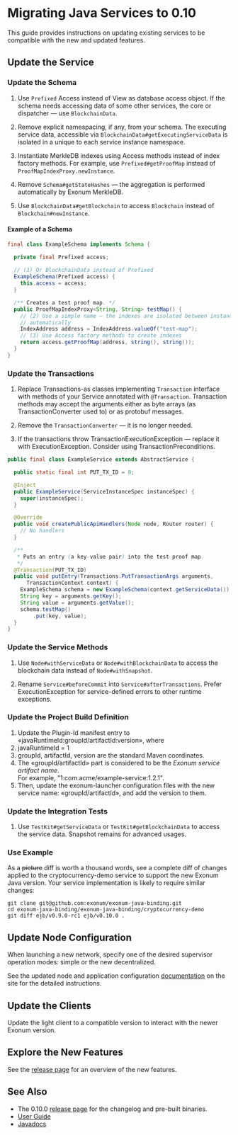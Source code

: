 # Migrating Java Services to 0.10

This guide provides instructions on updating existing services to be compatible with the new
and updated features.

## Update the Service

### Update the Schema

1. Use `Prefixed` Access instead of View as database access object. If the schema
needs accessing data of some other services, the core or dispatcher — use `BlockchainData`.

2. Remove explicit namespacing, if any, from your schema. The executing service data,
accessible via `BlockchainData#getExecutingServiceData` is isolated in a unique to
each service instance namespace.

3. Instantiate MerkleDB indexes using Access methods instead of index factory methods.
For example, use `Prefixed#getProofMap` instead of `ProofMapIndexProxy.newInstance`.

4. Remove `Schema#getStateHashes` — the aggregation is performed automatically by Exonum MerkleDB.

5. Use `BlockchainData#getBlockchain` to access `Blockchain` instead of `Blockchain#newInstance`.

#### Example of a Schema

```java
final class ExampleSchema implements Schema {

  private final Prefixed access;
  
  // (1) Or BlockchainData instead of Prefixed
  ExampleSchema(Prefixed access) {
    this.access = access;
  }

  /** Creates a test proof map. */
  public ProofMapIndexProxy<String, String> testMap() {
    // (2) Use a simple name — the indexes are isolated between instances 
    // automatically
    IndexAddress address = IndexAddress.valueOf("test-map");
    // (3) Use Access factory methods to create indexes      
    return access.getProofMap(address, string(), string());
  }
}
```

### Update the Transactions

1. Replace Transactions-as classes implementing `Transaction` interface 
with methods of your Service annotated with `@Transaction`. Transaction methods
may accept the arguments either as byte arrays (as TransactionConverter used to)
or as protobuf messages.

2. Remove the `TransactionConverter` — it is no longer needed.

3. If the transactions throw TransactionExecutionException — replace it with 
ExecutionException. Consider using TransactionPreconditions.

```java
public final class ExampleService extends AbstractService {

  public static final int PUT_TX_ID = 0;

  @Inject
  public ExampleService(ServiceInstanceSpec instanceSpec) {
    super(instanceSpec);
  }

  @Override
  public void createPublicApiHandlers(Node node, Router router) {
    // No handlers
  }

  /**
   * Puts an entry (a key-value pair) into the test proof map.
   */
  @Transaction(PUT_TX_ID)
  public void putEntry(Transactions.PutTransactionArgs arguments,
      TransactionContext context) {
    ExampleSchema schema = new ExampleSchema(context.getServiceData());
    String key = arguments.getKey();
    String value = arguments.getValue();
    schema.testMap()
        .put(key, value);
  }
}
```

### Update the Service Methods

1. Use `Node#withServiceData` or `Node#withBlockchainData` to access the blockchain data
instead of `Node#withSnapshot`.
    
2. Rename `Service#beforeCommit` into `Service#afterTransactions`. 
Prefer ExecutionException for service-defined errors to other runtime exceptions.

### Update the Project Build Definition

1. Update the Plugin-Id manifest entry to «javaRuntimeId:groupId/artifactId:version», where
  1. javaRuntimeId = 1
  2. groupId, artifactId, version are the standard Maven coordinates.
  3. The «groupId/artifactId» part is considered to be the _Exonum service artifact name_.  
  For example, "1:com.acme/example-service:1.2.1".
2. Then, update the exonum-launcher configuration files with the new service name: «groupId/artifactId»,
and add the version to them.

### Update the Integration Tests

1. Use `TestKit#getServiceData` or `TestKit#getBlockchainData` to access the service data. 
Snapshot remains for advanced usages.

### Use Example

As a ~~picture~~ diff is worth a thousand words, see a complete diff of changes
applied to the cryptocurrency-demo service to support the new Exonum Java version. 
Your service implementation is likely to require similar changes:

```
git clone git@github.com:exonum/exonum-java-binding.git
cd exonum-java-binding/exonum-java-binding/cryptocurrency-demo
git diff ejb/v0.9.0-rc1 ejb/v0.10.0 .
```

## Update Node Configuration

When launching a new network, specify one of the desired supervisor operation modes: 
simple or the new decentralized.

See the updated node and application configuration [documentation][node-config] on the site
for the detailed instructions.

[node-config]: https://exonum.com/doc/version/0.13-rc.2/get-started/java-binding/#node-configuration

## Update the Clients

Update the light client to a compatible version to interact with the newer
Exonum version.

## Explore the New Features

See the [release page][release-page] for an overview of the new features.

## See Also

- The 0.10.0 [release page][release-page] for the changelog and pre-built binaries.
- [User Guide](https://exonum.com/doc/version/0.13-rc.2/get-started/java-binding/)
- [Javadocs](https://exonum.com/doc/api/java-binding/0.9.0-rc1/index.html)

[release-page]: https://github.com/exonum/exonum-java-binding/releases/tag/ejb/v0.10.0
